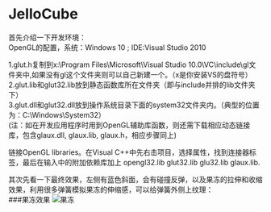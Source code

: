 # JelloCube

首先介绍一下开发环境：  
OpenGL的配置，系统：Windows 10 ; IDE:Visual Studio 2010

1.glut.h复制到x:\Program Files\Microsoft\Visual Studio 10.0\VC\include\gl文件夹中,如果没有gl这个文件夹则可以自己新建一个。（x是你安装VS的盘符号）  
2.glut.lib和glut32.lib放到静态函数库所在文件夹（即与include并排的lib文件夹下）  
3.glut.dll和glut32.dll放到操作系统目录下面的system32文件夹内。（典型的位置为：C:\Windows\System32）  
(注：如在开发应用程序时用到OpenGL辅助库函数，则还需下载相应动态链接库，包含glaux.dll, glaux.lib, glaux.h，相应步骤同上)  

链接OpenGL libraries。在Visual C++中先右击项目，选择属性，找到连接器标签，最后在输入中的附加依赖库加上
opengl32.lib glut32.lib glu32.lib glaux.lib.  

其次先看一下最终效果，左侧有蓝色斜面，会有碰撞反弹，以及果冻的拉伸和收缩效果，利用很多弹簧模拟果冻的伸缩感，可以给弹簧外侧上纹理：  
###果冻效果
![果冻](https://github.com/xiangkaiy/JelloCube/blob/master/Images/4.jpg)  
